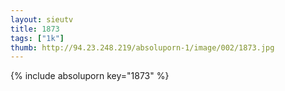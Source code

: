 ```yaml
--- 
layout: sieutv
title: 1873
tags: ["1k"]
thumb: http://94.23.248.219/absoluporn-1/image/002/1873.jpg
---
```

{% include absoluporn key="1873" %} 
